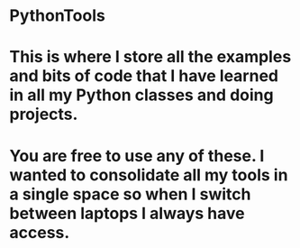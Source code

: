 # PythonTools
# This is where I store all the examples and bits of code that I have learned in all my Python classes and doing projects.  
# You are free to use any of these.  I wanted to consolidate all my tools in a single space so when I switch between laptops I always have access.
